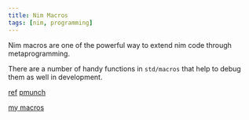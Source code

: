 ```yaml
---
title: Nim Macros
tags: [nim, programming]
---
```



Nim macros are one of the powerful way to extend nim code through metaprogramming.


There are a number of handy functions in `std/macros` that help to debug them as well in development.

[ref](https://flenniken.net/blog/nim-macros/)
[pmunch](https://peterme.net/metaprogramming-and-read-and-maintainability-in-nim.html)

[my macros](https://github.com/daylinmorgan/agave)
